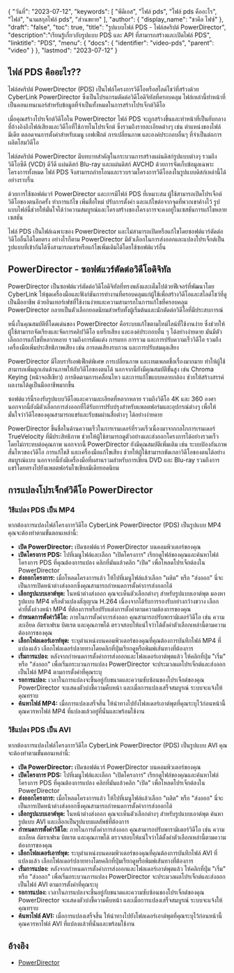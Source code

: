 {
"วันที่": "2023-07-12",
  "keywords": [
"พีดีเอส",
"ไฟล์ pds",
"ไฟล์ pds คืออะไร",
"ไฟล์",
"นามสกุลไฟล์ pds",
"ส่วนขยาย"
],
  "author": {
"display_name": "ชาคีล ไฟซ์"
},
"draft": "false",
"toc": true,
"title": "รูปแบบไฟล์ PDS - ไฟล์สคริปต์ PowerDirector",
  "description":"เรียนรู้เกี่ยวกับรูปแบบ PDS และ API ที่สามารถสร้างและเปิดไฟล์ PDS",
  "linktitle": "PDS",
  "menu": {
    "docs": {
      "identifier": "video-pds",
      "parent": "video"
}
},
"lastmod": "2023-07-12"
}

## ไฟล์ PDS คืออะไร??

ไฟล์สคริปต์ PowerDirector (PDS) เป็นไฟล์โครงการวิดีโอหรือสไลด์โชว์ที่สร้างด้วย CyberLink PowerDirector ซึ่งเป็นโปรแกรมตัดต่อวิดีโอดิจิทัลที่ครอบคลุม ไฟล์เหล่านี้ทำหน้าที่เป็นคอนเทนเนอร์สำหรับข้อมูลที่จำเป็นทั้งหมดในการสร้างโปรเจ็กต์วิดีโอ

เมื่อคุณสร้างโปรเจ็กต์วิดีโอใน PowerDirector ไฟล์ PDS จะถูกสร้างขึ้นและทำหน้าที่เป็นฮับกลางที่อ้างอิงถึงไฟล์เสียงและวิดีโอที่ใช้ภายในโปรเจ็กต์ ซึ่งรวมถึงรายละเอียดต่างๆ เช่น ตำแหน่งของไฟล์มีเดีย ตลอดจนการตั้งค่าสำหรับเมนู เอฟเฟ็กต์ การเปลี่ยนภาพ และองค์ประกอบอื่นๆ ที่จำเป็นต่อการผลิตโฮมวิดีโอ

ไฟล์สคริปต์ PowerDirector มีบทบาทสำคัญในกระบวนการสร้างแผ่นดิสก์รูปแบบต่างๆ รวมถึงวิดีโอซีดี (VCD) ดีวีดี แผ่นดิสก์ Blu-ray และแผ่นดิสก์ AVCHD ด้วยการจัดเก็บข้อมูลเฉพาะโครงการทั้งหมด ไฟล์ PDS จึงสามารถถ่ายโอนและรวบรวมโครงการวิดีโอลงในรูปแบบดิสก์เหล่านี้ได้อย่างราบรื่น

ด้วยการใช้ซอฟต์แวร์ PowerDirector และการมีไฟล์ PDS ที่เหมาะสม ผู้ใช้สามารถเปิดโปรเจ็กต์วิดีโอของตนอีกครั้ง ทำการแก้ไข เพิ่มสื่อใหม่ ปรับการตั้งค่า และแก้ไขต่อจากจุดที่พวกเขาค้างไว้ รูปแบบไฟล์นี้ช่วยให้มั่นใจได้ว่าความสมบูรณ์และโครงสร้างของโครงการจะคงอยู่ในเซสชันการแก้ไขหลายเซสชัน

ไฟล์ PDS เป็นไฟล์เฉพาะของ PowerDirector และไม่สามารถเปิดหรือแก้ไขโดยซอฟต์แวร์ตัดต่อวิดีโออื่นได้โดยตรง อย่างไรก็ตาม PowerDirector มีตัวเลือกในการส่งออกและแปลงโปรเจ็กต์เป็นรูปแบบที่เข้ากันได้ซึ่งสามารถแชร์หรือแก้ไขเพิ่มเติมได้โดยใช้ซอฟต์แวร์อื่น

## PowerDirector - ซอฟต์แวร์ตัดต่อวิดีโอดิจิทัล

PowerDirector เป็นซอฟต์แวร์ตัดต่อวิดีโอดิจิทัลที่ทรงพลังและเต็มไปด้วยฟีเจอร์ที่พัฒนาโดย CyberLink ให้ชุดเครื่องมือและฟังก์ชันการทำงานที่ครอบคลุมแก่ผู้ใช้เพื่อสร้างวิดีโอและสไลด์โชว์ที่ดูเป็นมืออาชีพ ด้วยอินเทอร์เฟซที่ใช้งานง่ายและความสามารถในการแก้ไขที่ครอบคลุม PowerDirector กลายเป็นตัวเลือกยอดนิยมสำหรับทั้งผู้เริ่มต้นและนักตัดต่อวิดีโอที่มีประสบการณ์

หนึ่งในคุณสมบัติที่โดดเด่นของ PowerDirector คือระบบแก้ไขตามไทม์ไลน์ที่ใช้งานง่าย ซึ่งช่วยให้ผู้ใช้สามารถจัดเรียงและจัดการคลิปวิดีโอ แทร็กเสียง และองค์ประกอบอื่น ๆ ได้อย่างง่ายดาย มันมีตัวเลือกการแก้ไขที่หลากหลาย รวมถึงการตัดแต่ง การแยก การรวม และการปรับความเร็ววิดีโอ รวมถึงเครื่องมือเพิ่มประสิทธิภาพเสียง เช่น การลดเสียงรบกวน และการปรับสมดุลเสียง

PowerDirector มีไลบรารีเอฟเฟ็กต์พิเศษ การเปลี่ยนภาพ และเทมเพลตชื่อเรื่องมากมาย ทำให้ผู้ใช้สามารถเพิ่มลูกเล่นด้านภาพให้กับวิดีโอของตนได้ นอกจากนี้ยังมีคุณสมบัติขั้นสูง เช่น Chroma Keying (หน้าจอสีเขียว) การติดตามการเคลื่อนไหว และการแก้ไขแบบหลายกล้อง ช่วยให้สร้างสรรค์ผลงานได้ดูเป็นมืออาชีพมากขึ้น

ซอฟต์แวร์นี้รองรับรูปแบบวิดีโอและความละเอียดที่หลากหลาย รวมถึงวิดีโอ 4K และ 360 องศา นอกจากนี้ยังมีตัวเลือกการส่งออกที่ได้รับการปรับปรุงสำหรับแพลตฟอร์มและอุปกรณ์ต่างๆ เพื่อให้มั่นใจว่าวิดีโอของคุณสามารถแชร์และรับชมผ่านสื่อต่างๆ ได้อย่างง่ายดาย

PowerDirector ขึ้นชื่อในด้านความเร็วในการเรนเดอร์ที่รวดเร็วเนื่องมาจากกลไกการเรนเดอร์ TrueVelocity ที่มีประสิทธิภาพ ช่วยให้ผู้ใช้สามารถดูตัวอย่างและส่งออกโครงการได้อย่างรวดเร็วโดยไม่กระทบต่อคุณภาพ นอกจากนี้ PowerDirector ยังมีคุณสมบัติเพิ่มเติม เช่น ระบบป้องกันภาพสั่นไหวของวิดีโอ การแก้ไขสี และเครื่องมือแก้ไขเสียง ช่วยให้ผู้ใช้สามารถขัดเกลาวิดีโอของตนได้อย่างสมบูรณ์แบบ นอกจากนี้ยังมีเครื่องมือที่ผสานรวมสำหรับการเขียน DVD และ Blu-ray รวมถึงการแชร์โดยตรงไปยังแพลตฟอร์มโซเชียลมีเดียยอดนิยม

## การแปลงโปรเจ็กต์วิดีโอ PowerDirector

### วิธีแปลง PDS เป็น MP4

หากต้องการแปลงไฟล์โครงการวิดีโอ CyberLink PowerDirector (PDS) เป็นรูปแบบ MP4 คุณจะต้องทำตามขั้นตอนเหล่านี้:

- **เปิด PowerDirector:** เปิดซอฟต์แวร์ PowerDirector บนคอมพิวเตอร์ของคุณ
- **เปิดโครงการ PDS:** ไปที่เมนูไฟล์และเลือก "เปิดโครงการ" เรียกดูไฟล์ของคุณและค้นหาไฟล์โครงการ PDS ที่คุณต้องการแปลง คลิกที่มันแล้วคลิก "เปิด" เพื่อโหลดโปรเจ็กต์ลงใน PowerDirector
- **ส่งออกโครงการ:** เมื่อโหลดโครงการแล้ว ให้ไปที่เมนูไฟล์แล้วเลือก "ผลิต" หรือ "ส่งออก" นี่จะเป็นการเปิดหน้าต่างส่งออกซึ่งคุณสามารถกำหนดการตั้งค่าการส่งออกได้
- **เลือกรูปแบบเอาต์พุต:** ในหน้าต่างส่งออก คุณจะเห็นตัวเลือกต่างๆ สำหรับรูปแบบเอาต์พุต มองหารูปแบบ MP4 หรือตัวแปลงสัญญาณ H.264 เนื่องจากได้รับการรองรับอย่างกว้างขวาง เลือกค่าที่ตั้งล่วงหน้า MP4 ที่ต้องการหรือปรับแต่งการตั้งค่าตามความต้องการของคุณ
- **กำหนดการตั้งค่าวิดีโอ:** ภายในการตั้งค่าการส่งออก คุณสามารถปรับพารามิเตอร์วิดีโอ เช่น ความละเอียด อัตราเฟรม บิตเรต และคุณภาพได้ ตรวจสอบให้แน่ใจว่าได้ตั้งค่าตัวเลือกเหล่านี้ตามความต้องการของคุณ
- **เลือกโฟลเดอร์เอาท์พุต:** ระบุตำแหน่งบนคอมพิวเตอร์ของคุณที่คุณต้องการบันทึกไฟล์ MP4 ที่แปลงแล้ว เลือกโฟลเดอร์ปลายทางโดยคลิกที่ปุ่มเรียกดูหรือพิมพ์เส้นทางที่ต้องการ
- **เริ่มการแปลง:** หลังจากกำหนดการตั้งค่าการส่งออกและโฟลเดอร์เอาต์พุตแล้ว ให้คลิกที่ปุ่ม "เริ่ม" หรือ "ส่งออก" เพื่อเริ่มกระบวนการแปลง PowerDirector จะประมวลผลโปรเจ็กต์และส่งออกเป็นไฟล์ MP4 ตามการตั้งค่าที่คุณระบุ
- **รอการแปลง:** เวลาในการแปลงจะขึ้นอยู่กับขนาดและความซับซ้อนของโปรเจ็กต์ของคุณ PowerDirector จะแสดงตัวบ่งชี้ความคืบหน้า และเมื่อการแปลงเสร็จสมบูรณ์ ระบบจะแจ้งให้คุณทราบ
- **ค้นหาไฟล์ MP4:** เมื่อการแปลงเสร็จสิ้น ให้นำทางไปยังโฟลเดอร์เอาต์พุตที่คุณระบุไว้ก่อนหน้านี้ คุณควรหาไฟล์ MP4 ที่แปลงแล้วอยู่ที่นั่นและพร้อมใช้งาน

### วิธีแปลง PDS เป็น AVI

หากต้องการแปลงไฟล์โครงการวิดีโอ CyberLink PowerDirector (PDS) เป็นรูปแบบ AVI คุณจะต้องทำตามขั้นตอนเหล่านี้:

- **เปิด PowerDirector:** เปิดซอฟต์แวร์ PowerDirector บนคอมพิวเตอร์ของคุณ
- **เปิดโครงการ PDS:** ไปที่เมนูไฟล์และเลือก "เปิดโครงการ" เรียกดูไฟล์ของคุณและค้นหาไฟล์โครงการ PDS ที่คุณต้องการแปลง คลิกที่มันแล้วคลิก "เปิด" เพื่อโหลดโปรเจ็กต์ลงใน PowerDirector
- **ส่งออกโครงการ:** เมื่อโหลดโครงการแล้ว ให้ไปที่เมนูไฟล์แล้วเลือก "ผลิต" หรือ "ส่งออก" นี่จะเป็นการเปิดหน้าต่างส่งออกซึ่งคุณสามารถกำหนดการตั้งค่าการส่งออกได้
- **เลือกรูปแบบเอาต์พุต:** ในหน้าต่างส่งออก คุณจะเห็นตัวเลือกต่างๆ สำหรับรูปแบบเอาต์พุต ค้นหารูปแบบ AVI และเลือกเป็นรูปแบบผลลัพธ์ที่ต้องการ
- **กำหนดการตั้งค่าวิดีโอ:** ภายในการตั้งค่าการส่งออก คุณสามารถปรับพารามิเตอร์วิดีโอ เช่น ความละเอียด อัตราเฟรม บิตเรต และคุณภาพได้ ตรวจสอบให้แน่ใจว่าได้ตั้งค่าตัวเลือกเหล่านี้ตามความต้องการของคุณ
- **เลือกโฟลเดอร์เอาท์พุต:** ระบุตำแหน่งบนคอมพิวเตอร์ของคุณที่คุณต้องการบันทึกไฟล์ AVI ที่แปลงแล้ว เลือกโฟลเดอร์ปลายทางโดยคลิกที่ปุ่มเรียกดูหรือพิมพ์เส้นทางที่ต้องการ
- **เริ่มการแปลง:** หลังจากกำหนดการตั้งค่าการส่งออกและโฟลเดอร์เอาต์พุตแล้ว ให้คลิกที่ปุ่ม "เริ่ม" หรือ "ส่งออก" เพื่อเริ่มกระบวนการแปลง PowerDirector จะประมวลผลโปรเจ็กต์และส่งออกเป็นไฟล์ AVI ตามการตั้งค่าที่คุณระบุ
- **รอการแปลง:** เวลาในการแปลงจะขึ้นอยู่กับขนาดและความซับซ้อนของโปรเจ็กต์ของคุณ PowerDirector จะแสดงตัวบ่งชี้ความคืบหน้า และเมื่อการแปลงเสร็จสมบูรณ์ ระบบจะแจ้งให้คุณทราบ
- **ค้นหาไฟล์ AVI:** เมื่อการแปลงเสร็จสิ้น ให้นำทางไปยังโฟลเดอร์เอาต์พุตที่คุณระบุไว้ก่อนหน้านี้ คุณควรหาไฟล์ AVI ที่แปลงแล้วที่นั่นและพร้อมใช้งาน
  

## อ้างอิง
* [PowerDirector](https://en.wikipedia.org/wiki/PowerDirector)

